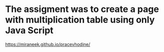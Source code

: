 # The assigment was to create a page with multiplication table using only Java Script

 https://miraneek.github.io/pracevhodine/
